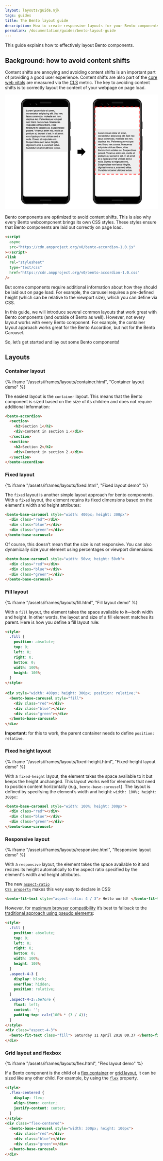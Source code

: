 ```yaml
---
layout: layouts/guide.njk
tags: guides
title: The Bento layout guide
description: How to create responsive layouts for your Bento components using CSS.
permalink: /documentation/guides/bento-layout-guide
---
```


This guide explains how to effectively layout Bento components.

## Background: how to avoid content shifts

Content shifts are annoying and avoiding content shifts is an important part of providing a good user experience. Content shifts are also part of the [core web vitals](https://web.dev/vitals/) are measured via the [CLS](https://web.dev/cls/) metric. The key to avoiding content shifts is to correctly layout the content of your webpage on page load.

![CLS illustrated by a paragraph changeing position on a page](/assets/img/guides/layouts/cls.png)

Bento components are optimized to avoid content shifts. This is also why every Bento webcomponent brings its own CSS styles. These styles ensure that Bento components are laid out correctly on page load.

```html
<script
  async
  src="https://cdn.ampproject.org/v0/bento-accordion-1.0.js"
></script>
<link
  rel="stylesheet"
  type="text/css"
  href="https://cdn.ampproject.org/v0/bento-accordion-1.0.css"
/>
```

But some components require additional information about how they should be laid out on page load. For example, the carousel requires a pre-defined height (which can be relative to the viewport size), which you can define via CSS.

In this guide, we will introduce several common layouts that work great with Bento components (and outside of Bento as well). However, not every layout works with every Bento component. For example, the container layout approach works great for the Bento Accordion, but not for the Bento Carousel.

So, let’s get started and lay out some Bento components!

## Layouts

### Container layout

{% iframe "/assets/iframes/layouts/container.html", "Container layout demo" %}

The easiest layout is the `container` layout. This means that the Bento component is sized based on the size of its children and does not require additional information:

```html
<bento-accordion>
  <section>
    <h2>Section 1</h2>
    <div>Content in section 1.</div>
  </section>
  <section>
    <h2>Section 2</h2>
    <div>Content in section 2.</div>
  </section>
</bento-accordion>
```

### Fixed layout

{% iframe "/assets/iframes/layouts/fixed.html", "Fixed layout demo" %}

The `fixed` layout is another simple layout approach for bento components. With a `fixed` layout, the element retains its fixed dimensions based on the element's width and height attributes:

```html
<bento-base-carousel style="width: 400px; height: 300px">
  <div class="red"></div>
  <div class="blue"></div>
  <div class="green"></div>
</bento-base-carousel>
```

Of course, this doesn’t mean that the size is not responsive. You can also dynamically size your element using percentages or viewport dimensions:

```html
<bento-base-carousel style="width: 50vw; height: 50vh">
  <div class="red"></div>
  <div class="blue"></div>
  <div class="green"></div>
</bento-base-carousel>
```

### Fill layout

{% iframe "/assets/iframes/layouts/fill.html", "Fill layout demo" %}

With a `fill` layout, the element takes the space available to it—both width and height. In other words, the layout and size of a fill element matches its parent. Here is how you define a fill layout rule:

```html
<style>
  .fill {
    position: absolute;
    top: 0;
    left: 0;
    right: 0;
    bottom: 0;
    width: 100%;
    height: 100%;
  }
</style>

<div style="width: 400px; height: 300px; position: relative;">
  <bento-base-carousel style="fill">
    <div class="red"></div>
    <div class="blue"></div>
    <div class="green"></div>
  </bento-base-carousel>
</div>
```

**Important:** for this to work, the parent container needs to define `position: relative`.

### Fixed height layout

{% iframe "/assets/iframes/layouts/fixed-height.html", "Fixed-height layout demo" %}

With a `fixed-height` layout, the element takes the space available to it but keeps the height unchanged. This layout works well for elements that need to position content horizontally (e.g., `bento-base-carousel`). The layout is defined by specifying the element’s width and height: `width: 100%; height: 300px:`

```html
<bento-base-carousel style="width: 100%; height: 300px">
  <div class="red"></div>
  <div class="blue"></div>
  <div class="green"></div>
</bento-base-carousel>
```

### Responsive layout

{% iframe "/assets/iframes/layouts/responsive.html", "Responsive layout demo" %}

With a `responsive` layout, the element takes the space available to it and resizes its height automatically to the aspect ratio specified by the element's width and height attributes.

The new <code>[aspect-ratio CSS property](https://developer.mozilla.org/en-US/docs/Web/CSS/aspect-ratio)</code> makes this very easy to declare in CSS:

```html
<bento-fit-text style="aspect-ratio: 4 / 3"> Hello world! </bento-fit-text>
```

However, for [maximum browser compatibility](https://caniuse.com/?search=aspect-ratio) it’s best to fallback to the [traditional approach using pseudo elements](https://css-tricks.com/aspect-ratio-boxes/#the-pseudo-element-tactic):

```html
<style>
  .fill {
    position: absolute;
    top: 0;
    left: 0;
    right: 0;
    bottom: 0;
    width: 100%;
    height: 100%;
  }
  .aspect-4-3 {
    display: block;
    overflow: hidden;
    position: relative;
  }
  .aspect-4-3::before {
    float: left;
    content: '';
    padding-top: calc(100% * (3 / 4));
  }
</style>
<div class="aspect-4-3">
  <bento-fit-text class="fill"> Saturday 11 April 2018 00.37 </bento-fit-text>
</div>
```

### Grid layout and flexbox

{% iframe "/assets/iframes/layouts/flex.html", "Flex layout demo" %}

If a Bento component is the child of a [flex container](https://developer.mozilla.org/en-US/docs/Web/CSS/CSS_Flexible_Box_Layout/Basic_Concepts_of_Flexbox) or [grid layout](https://developer.mozilla.org/en-US/docs/Web/CSS/CSS_Grid_Layout), it can be sized like any other child. For example, by using the <code>[flex](https://developer.mozilla.org/en-US/docs/Web/CSS/flex)</code> property.

```html
<style>
  .flex-centered {
    display: flex;
    align-items: center;
    justify-content: center;
  }
</style>
<div class="flex-centered">
  <bento-base-carousel style="width: 300px; height: 100px">
    <div class="red"></div>
    <div class="blue"></div>
    <div class="green"></div>
  </bento-base-carousel>
</div>
```
